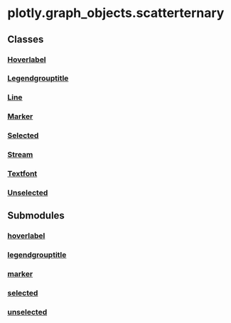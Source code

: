 # plotly.graph_objects.scatterternary

## Classes

### [Hoverlabel](Hoverlabel.md)

### [Legendgrouptitle](Legendgrouptitle.md)

### [Line](Line.md)

### [Marker](Marker.md)

### [Selected](Selected.md)

### [Stream](Stream.md)

### [Textfont](Textfont.md)

### [Unselected](Unselected.md)


## Submodules

### [hoverlabel](hoverlabel-package/index.md)

### [legendgrouptitle](legendgrouptitle-package/index.md)

### [marker](marker-package/index.md)

### [selected](selected-package/index.md)

### [unselected](unselected-package/index.md)


